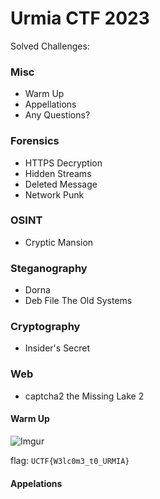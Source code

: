 # Urmia CTF 2023

Solved Challenges:

### Misc
-  Warm Up
-  Appellations
-  Any Questions?

### Forensics
-  HTTPS Decryption
-  Hidden Streams
-  Deleted Message
-  Network Punk

### OSINT
-  Cryptic Mansion

### Steganography
-  Dorna
-  Deb File The Old Systems

### Cryptography
-  Insider's Secret

### Web
-   captcha2 the Missing Lake 2

#### Warm Up
![Imgur](https://i.imgur.com/r1S2B4B.png)

flag: `UCTF{W3lc0m3_t0_URMIA}`

#### Appelations


